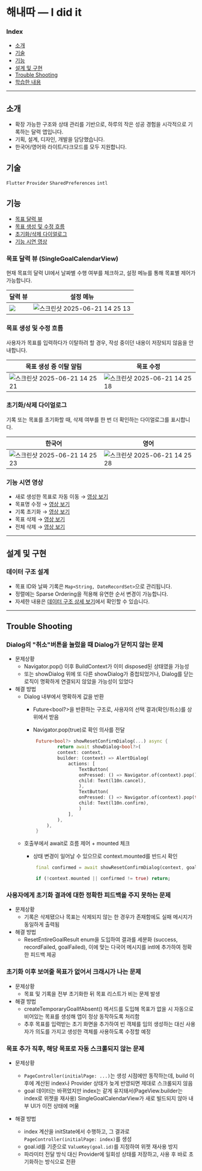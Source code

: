 # 해내따 — I did it

> 
### Index

- [소개](#소개)
- [기술](#기술)
- [기능](#기능)
- [설계 및 구현](#설계-및-구현)
- [Trouble Shooting](#Trouble-Shooting)
- [학습한 내용](#학습한-내용)
---
## 소개 
- 확장 가능한 구조와 상태 관리를 기반으로, 하루의 작은 성공 경험을 시각적으로 기록하는 달력 앱입니다.
- 기획, 설계, 디자인, 개발을 담당했습니다.
- 한국어/영어와 라이트/다크모드를 모두 지원합니다. 


## 기술 
`Flutter` `Provider` `SharedPreferences` `intl` 

## 기능

- [목표 달력 뷰](#목표-달력-뷰)
- [목표 생성 및 수정 흐름](#목표-생성-및-수정-흐름)
- [초기화/삭제 다이얼로그](#초기화/삭제-다이얼로그)
- [기능 시연 영상](#기능-시연-영상)

### 목표 달력 뷰 (SingleGoalCalendarView)
현재 목표의 달력 UI에서 날짜별 수행 여부를 체크하고, 설정 메뉴를 통해 목표별 제어가 가능합니다.

| 달력 뷰 | 설정 메뉴 |
| --- | --- | 
| <img src="https://github.com/user-attachments/assets/f0da5d97-8947-40af-a6d0-0e7cb0a1537b"> | ![스크린샷 2025-06-21 14 25 13](https://github.com/user-attachments/assets/86b2448d-76bd-45a6-bde5-652a43d1426c) |

### 목표 생성 및 수정 흐름
사용자가 목표를 입력하다가 이탈하려 할 경우, 작성 중이던 내용이 저장되지 않음을 안내합니다.

| 목표 생성 중 이탈 알림 | 목표 수정 |
| --- | --- | 
| ![스크린샷 2025-06-21 14 25 21](https://github.com/user-attachments/assets/5590866b-8e5c-44a1-a63a-9b98ce4c916b)| ![스크린샷 2025-06-21 14 25 18](https://github.com/user-attachments/assets/563c38f9-a7e8-4b3d-ab04-a3c52f9d095f) |


### 초기화/삭제 다이얼로그 
기록 또는 목표를 초기화할 때, 삭제 여부를 한 번 더 확인하는 다이얼로그를 표시합니다.

| 한국어 | 영어 |
| --- | --- | 
| ![스크린샷 2025-06-21 14 25 23](https://github.com/user-attachments/assets/0f9b5806-1545-41da-b5f8-ae4de13488ed) | ![스크린샷 2025-06-21 14 25 28](https://github.com/user-attachments/assets/3834c316-7d99-4bcc-8123-74fb75400f3d) |



### 기능 시연 영상
- 새로 생성한 목표로 자동 이동 → [영상 보기](docs/features/auto_scroll_to_newly_created_goal.mp4)
- 목표명 수정 → [영상 보기](docs/features/edit_goal_name.mp4)
- 기록 초기화 → [영상 보기](docs/features/reset_records_only.mp4)
- 목표 삭제 → [영상 보기](docs/features/reset_goal.mp4)
- 전체 삭제 → [영상 보기](docs/features/reset_all_goals.mp4)


---

## 설계 및 구현


### 데이터 구조 설계

- 목표 ID와 날짜 기록은 `Map<String, DateRecordSet>`으로 관리됩니다.
- 정렬에는 Sparse Ordering을 적용해 유연한 순서 변경이 가능합니다.
- 자세한 내용은 [데이터 구조 상세 보기](docs/data_structure.md)에서 확인할 수 있습니다.

---

## Trouble Shooting

### Dialog의 "취소"버튼을 눌렀을 때 Dialog가 닫히지 않는 문제  

- 문제상황  
  - Navigator.pop() 이후 BuildContext가 이미 disposed된 상태였을 가능성 
  - 또는 showDialog 위에 또 다른 showDialog가 중첩되었거나, Dialog를 닫는 로직이 명확하게 연결되지 않았을 가능성이 있었다
- 해결 방법
  - Dialog 내부에서 명확하게 값을 반환
    - Future<bool?>을 반환하는 구조로, 사용자의 선택 결과(확인/취소)를 상위에서 받음 
    - Navigator.pop(true)로 확인 의사를 전달
 
      ``` dart
       Future<bool?> showResetConfirmDialog(...) async {
               return await showDialog<bool?>(
               context: context,
               builder: (context) => AlertDialog(
                   actions: [
                       TextButton(
                       onPressed: () => Navigator.of(context).pop(), // 취소
                       child: Text(l10n.cancel),
                       ),
                       TextButton(
                       onPressed: () => Navigator.of(context).pop(true), // 확인 
                       child: Text(l10n.confirm),
                       )
                   ],
               ),
           ),
       }
      ```
  - 호출부에서 await로 흐름 제어 + mounted 체크
    - 상태 변경이 일어날 수 있으므로 context.mounted를 반드시 확인

      ``` dart
       final confirmed = await showResetConfirmDialog(context, goal, type);
  
       if (!context.mounted || confirmed != true) return;
      ```

### 사용자에게 초기화 결과에 대한 정확한 피드백을 주지 못하는 문제  

- 문제상황
  - 기록은 삭제됐으나 목표는 삭제되지 않는 한 경우가 존재함에도 실패 메시지가 동일하게 출력됨
- 해결 방법
  - ResetEntireGoalResult enum을 도입하여 결과를 세분화 (success, recordFailed, goalFailed), 이에 맞는 다국어 메시지를 intl에 추가하여 정확한 피드백 제공

### 초기화 이후 보여줄 목표가 없어서 크래시가 나는 문제
- 문제상황
  - 목표 및 기록을 전부 초기화한 뒤 목표 리스트가 비는 문제 발생
- 해결 방법
  - createTemporaryGoalIfAbsent() 메서드를 도입해 목표가 없을 시 자동으로 비어있는 목표를 생성해 앱이 정상 동작하도록 처리함
  - 추후 목표를 입력받는 초기 화면을 추가하여 빈 객체를 임의 생성하는 대신 사용자가 의도를 가지고 생성한 객체를 사용하도록 수정할 예정

### 목표 추가 직후, 해당 목표로 자동 스크롤되지 않는 문제

- 문제상황 
  - `PageController(initialPage: ...)`는 생성 시점에만 동작하는데, build 이후에 계산된 index나 Provider 상태가 늦게 반영되면 제대로 스크롤되지 않음
  - goal 데이터는 바뀌었지만 index는 같게 유지돼서(PageView.builder는 index로 위젯을 재사용) SingleGoalCalendarView가 새로 빌드되지 않아 내부 UI가 이전 상태에 머묾

- 해결 방법
  - index 계산을 initState에서 수행하고, 그 결과로 `PageController(initialPage: index)`를 생성
  - goal.id를 기준으로 `ValueKey(goal.id)`를 지정하여 위젯 재사용 방지
  - 파라미터 전달 방식 대신 Provider에 일회성 상태를 저장하고, 사용 후 바로 초기화하는 방식으로 전환
 
